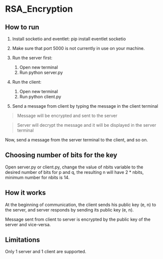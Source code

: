 # RSA_Encryption

## How to run

1. Install socketio and eventlet:
pip install eventlet socketio

1. Make sure that port 5000 is not currently in use on your machine.

1. Run the server first:
    1. Open new terminal
    1. Run python server.py

1. Run the client:
    1. Open new terminal
    1. Run python client.py

1. Send a message from client by typing the message in the client terminal

> Message will be encrypted and sent to the server

> Server will decrypt the message and it will be displayed in the server terminal

Now, send a message from the server terminal to the client, and so on.

## Choosing number of bits for the key

Open server.py or client.py, change the value of nbits variable to the desired number of bits for p and q, the resulting n will have 2 * nbits, minimum number for nbits is 14.

## How it works

At the beginning of communication, the client sends his public key (e, n) to the server, and server responds by sending its public key (e, n).

Message sent from client to server is encrypted by the public key of the server and vice-versa.

## Limitations

Only 1 server and 1 client are supported.
